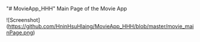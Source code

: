 "# MovieApp_HHH" 
Main Page of the Movie App


![Screenshot] (https://github.com/HninHsuHlaing/MovieApp_HHH/blob/master/movie_mainPage.png)
